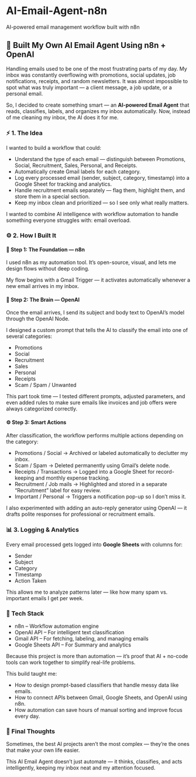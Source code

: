 # AI-Email-Agent-n8n
AI-powered email management workflow built with n8n

## 🧠 Built My Own AI Email Agent Using n8n + OpenAI

Handling emails used to be one of the most frustrating parts of my day. My inbox was constantly overflowing with promotions, social updates, job notifications, receipts, and random newsletters. It was almost impossible to spot what was truly important — a client message, a job update, or a personal email.

So, I decided to create something smart — an **AI-powered Email Agent** that reads, classifies, labels, and organizes my inbox automatically.
Now, instead of me cleaning my inbox, the AI does it for me.

### ⚡ 1. The Idea

I wanted to build a workflow that could:

* Understand the type of each email — distinguish between Promotions, Social, Recruitment, Sales, Personal, and Receipts.
* Automatically create Gmail labels for each category.
* Log every processed email (sender, subject, category, timestamp) into a Google Sheet for tracking and analytics.
* Handle recruitment emails separately — flag them, highlight them, and store them in a special section.
* Keep my inbox clean and prioritized — so I see only what really matters.

I wanted to combine AI intelligence with workflow automation to handle something everyone struggles with: email overload.


### ⚙️ 2. How I Built It

#### 🧩 Step 1: The Foundation — n8n

I used n8n as my automation tool. It’s open-source, visual, and lets me design flows without deep coding.

My flow begins with a Gmail Trigger — it activates automatically whenever a new email arrives in my inbox.

#### 🧠 Step 2: The Brain — OpenAI

Once the email arrives, I send its subject and body text to OpenAI’s model through the OpenAI Node.

I designed a custom prompt that tells the AI to classify the email into one of several categories:

* Promotions
* Social
* Recruitment
* Sales
* Personal
* Receipts
* Scam / Spam / Unwanted

This part took time — I tested different prompts, adjusted parameters, and even added rules to make sure emails like invoices and job offers were always categorized correctly.

#### ⚙️ Step 3: Smart Actions

After classification, the workflow performs multiple actions depending on the category:

* Promotions / Social → Archived or labeled automatically to declutter my inbox.
* Scam / Spam → Deleted permanently using Gmail’s delete node.
* Receipts / Transactions → Logged into a Google Sheet for record-keeping and monthly expense tracking.
* Recruitment / Job mails → Highlighted and stored in a separate “Recruitment” label for easy review.
* Important / Personal → Triggers a notification pop-up so I don’t miss it.

I also experimented with adding an auto-reply generator using OpenAI — it drafts polite responses for professional or recruitment emails.


### 📊 3. Logging & Analytics

Every email processed gets logged into **Google Sheets** with columns for:

* Sender
* Subject
* Category
* Timestamp
* Action Taken

This allows me to analyze patterns later — like how many spam vs. important emails I get per week.

### 🧰 Tech Stack

* n8n – Workflow automation engine
* OpenAI API – For intelligent text classification
* Gmail API – For fetching, labeling, and managing emails
* Google Sheets API – For Summary and analytics

Because this project is more than automation — it’s proof that AI + no-code tools can work together to simplify real-life problems.

This build taught me:

* How to design prompt-based classifiers that handle messy data like emails.
* How to connect APIs between Gmail, Google Sheets, and OpenAI using n8n.
* How automation can save hours of manual sorting and improve focus every day.


### 🏁 Final Thoughts

Sometimes, the best AI projects aren’t the most complex — they’re the ones that make your own life easier.

This AI Email Agent doesn’t just automate — it thinks, classifies, and acts intelligently, keeping my inbox neat and my attention focused.


